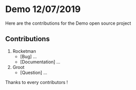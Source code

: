 # Demo 12/07/2019

Here are the contributions for the Demo open source project

## Contributions

1. Rocketman
   * [Bug] ...
   * [Documentation] ...
2. Groot
   * [Question] ...

Thanks to every contributors !

